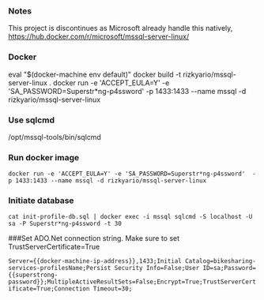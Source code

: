 
### Notes

This project is discontinues as Microsoft already handle this natively, https://hub.docker.com/r/microsoft/mssql-server-linux/

### Docker

eval "$(docker-machine env default)"
docker build -t rizkyario/mssql-server-linux .
docker run -e 'ACCEPT_EULA=Y' -e 'SA_PASSWORD=Superstr*ng-p4ssword' -p 1433:1433 --name mssql -d rizkyario/mssql-server-linux

### Use sqlcmd

/opt/mssql-tools/bin/sqlcmd


### Run docker image

`docker run -e 'ACCEPT_EULA=Y' -e 'SA_PASSWORD=Superstr*ng-p4ssword'  -p 1433:1433 --name mssql -d rizkyario/mssql-server-linux`

### Initiate database

`cat init-profile-db.sql | docker exec -i mssql sqlcmd -S localhost -U sa -P Superstr*ng-p4ssword -t 30`

###Set ADO.Net connection string. Make sure to set TrustServerCertificate=True

`Server={{docker-machine-ip-address}},1433;Initial Catalog=bikesharing-services-profilesName;Persist Security Info=False;User ID=sa;Password={{superstrong-password}};MultipleActiveResultSets=False;Encrypt=True;TrustServerCertificate=True;Connection Timeout=30;`

